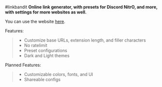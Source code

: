 #linkbandit
**Online link generator, with presets for Discord NitrO, and more, with settings for more websites as well.**

You can use the website [here](https://awne.xyz/linkbandit).

Features:
> - Customize base URLs, extension length, and filler characters
> - No ratelimit
> - Preset configurations
> - Dark and Light themes

Planned Features:
> - Customizable colors, fonts, and UI
> - Shareable configs
